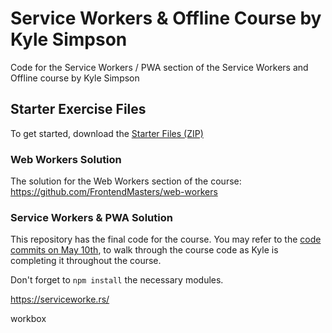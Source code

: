 # Service Workers & Offline Course by Kyle Simpson

Code for the Service Workers / PWA section of the Service Workers and Offline course by Kyle Simpson

## Starter Exercise Files

To get started, download the [Starter Files (ZIP)](https://static.frontendmasters.com/resources/2019-05-10-service-worker-pwa/service-workers-starter.zip)

### Web Workers Solution

The solution for the Web Workers section of the course: https://github.com/FrontendMasters/web-workers

### Service Workers & PWA Solution

This repository has the final code for the course. You may refer to the [code commits on May 10th](https://github.com/FrontendMasters/service-workers-offline/commits/master), to walk through the course code as Kyle is completing it throughout the course.

Don't forget to `npm install` the necessary modules.

https://serviceworke.rs/

workbox